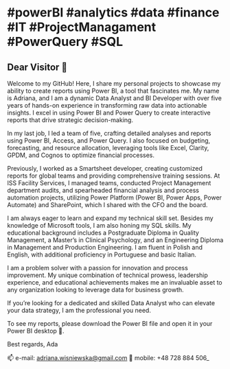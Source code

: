 # #powerBI #analytics #data #finance #IT #ProjectManagament #PowerQuery #SQL

## Dear Visitor 👋

Welcome to my GitHub! Here, I share my personal projects to showcase my ability to create reports using Power BI, a tool that fascinates me. My name is Adriana, and I am a dynamic Data Analyst and BI Developer with over five years of hands-on experience in transforming raw data into actionable insights. I excel in using Power BI and Power Query to create interactive reports that drive strategic decision-making.

In my last job, I led a team of five, crafting detailed analyses and reports using Power BI, Access, and Power Query. I also focused on budgeting, forecasting, and resource allocation, leveraging tools like Excel, Clarity, GPDM, and Cognos to optimize financial processes.

Previously, I worked as a Smartsheet developer, creating customized reports for global teams and providing comprehensive training sessions. At ISS Facility Services, I managed teams, conducted Project Management department audits, and spearheaded financial analysis and process automation projects, utilizing Power Platform (Power BI, Power Apps, Power Automate) and SharePoint, which I shared with the CFO and the board.

I am always eager to learn and expand my technical skill set. Besides my knowledge of Microsoft tools, I am also honing my SQL skills. My educational background includes a Postgraduate Diploma in Quality Management, a Master’s in Clinical Psychology, and an Engineering Diploma in Management and Production Engineering. I am fluent in Polish and English, with additional proficiency in Portuguese and basic Italian.

I am a problem solver with a passion for innovation and process improvement. My unique combination of technical prowess, leadership experience, and educational achievements makes me an invaluable asset to any organization looking to leverage data for business growth.

If you’re looking for a dedicated and skilled Data Analyst who can elevate your data strategy, I am the professional you need.

To see my reports, please download the Power BI file and open it in your Power BI desktop 🔭.

Best regards,
Ada

📫 e-mail: adriana.wisniewska@gmail.com
💬 mobile: +48 728 884 506_
